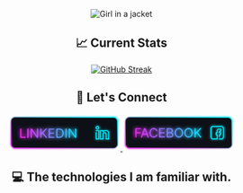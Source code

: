 <p align="center">
  <img src="./Assets/Modern Minimal Gradient Background Technology Banner.png" alt="Girl in a jacket" />
</p>

<h2 align="center">📈 Current Stats</h2>
<p align="center">
  <a href="https://git.io/streak-stats">
    <img src="https://streak-stats.demolab.com?user=shiyam-sarker10&theme=shadow-purple&sideNums=00CFEB&currStreakNum=DE00B1&currStreakLabel=DE00B1&stroke=181A1B00&ring=DE00B1&fire=DE00B1&dates=FFFFFF&sideLabels=00CFEB&border=00CFEB00&background=FF5B5B00" alt="GitHub Streak" />
  </a>
</p>

<h2 align="center">📢 Let's Connect</h2>
<p align="center">
  <a href="linkedin.com/in/shiyam-sarker">
    <img src="./Assets/Linkedin.png" alt="" width="200">
  </a>
  <a href="https://www.facebook.com/shiyamsarker/">
    <img src="./Assets/Facebook.png" alt="Girl in a jacket" width="200">
  </a>
</p>

<h2 align="center">💻 The technologies I am familiar with.</h2>
